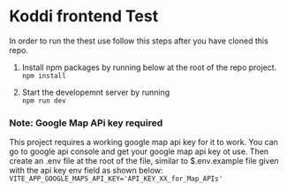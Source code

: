 # Koddi frontend Test 

In order to run the thest use follow this steps after you have cloned this repo.

1. Install npm packages by running below at the root of the repo project. <br/>
```npm install ```

2. Start the developemnt server by running <br/>
```npm run dev```


### Note: Google Map APi key required
This project requires a working google map api key for it to work. You can go to google api console and get your google map api key ot use. Then create an .env file at the root of the file, similar to $.env.example file given with the api key env field as shown below: <br/>
```VITE_APP_GOOGLE_MAPS_API_KEY='API_KEY_XX_for_Map_APIs'```